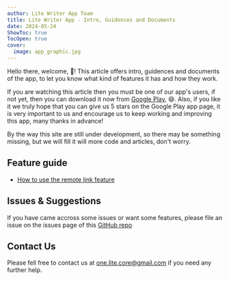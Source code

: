 ```yaml
---
author: Lite Writer App Team
title: Lite Writer App - Intro, Guidences and Documents
date: 2024-05-24
ShowToc: true
TocOpen: true
cover:
  image: app_graphic.jpg
---
```


Hello there, welcome, 👋! This article offers intro, guidences and documents of the app, to let you know what kind of features it has and how they work.

If you are watching this article then you must be one of our app's users, if not yet, then you can download it now from [Google Play](https://play.google.com/store/apps/details?id=core.writer), 😄. Also, if you like it we truly hope that you can give us 5 stars on the Google Play app page, it is very important to us and encourage us to keep working and improving this app, many thanks in advance!

<!--more-->

By the way this site are still under development, so there may be something missing, but we will fill it will more code and articles, don't worry.

## Feature guide

- [How to use the remote link feature](help/how-to-use-the-remote-link-feature)

## Issues & Suggestions

If you have came accross some issues or want some features, please file an issue on the issues page of this [GitHub repo](https://github.com/OneLiteCore/LiteWriter/issues)

## Contact Us

Please fell free to contact us at one.lite.core@gmail.com if you need any further help.